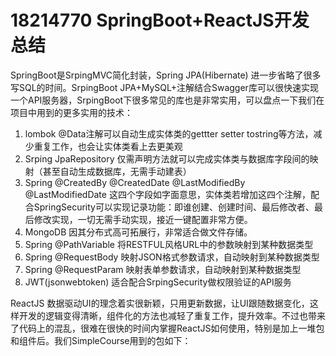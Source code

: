 # 18214770 SpringBoot+ReactJS开发总结

SpringBoot是SrpingMVC简化封装，Spring JPA(Hibernate) 进一步省略了很多写SQL的时间。SrpingBoot JPA+MySQL+注解结合Swagger库可以很快速实现一个API服务器，SrpingBoot下很多常见的库也是非常实用，可以盘点一下我们在项目中用到的更多实用的技术：

1. lombok @Data注解可以自动生成实体类的gettter setter tostring等方法，减少重复工作，也会让实体类看上去更美观
2. Srping JpaRepository 仅需声明方法就可以完成实体类与数据库字段间的映射（甚至自动生成数据库，无需手动建表）
3. Spring @CreatedBy @CreatedDate @LastModifiedBy @LastModifiedDate 这四个字段如字面意思，实体类若增加这四个注解，配合SpringSecurity可以实现记录功能：即谁创建、创建时间、最后修改者、最后修改实现，一切无需手动实现，接近一键配置非常方便。
4. MongoDB 因其分布式高可拓展行，非常适合做文件存储。
5. Spring @PathVariable 将RESTFUL风格URL中的参数映射到某种数据类型
6. Spring @RequestBody 映射JSON格式参数请求，自动映射到某种数据类型
7. Spring @RequestParam 映射表单参数请求，自动映射到某种数据类型
8. JWT(jsonwebtoken) 适合配合SrpingSecurity做权限验证的API服务


ReactJS 数据驱动UI的理念着实很新颖，只用更新数据，让UI跟随数据变化，这样开发的逻辑变得清晰，组件化的方法也减轻了重复工作，提升效率。不过也带来了代码上的混乱，很难在很快的时间内掌握ReactJS如何使用，特别是加上一堆包和组件后。我们SimpleCourse用到的包如下：

